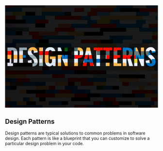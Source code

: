 <p align="center">
  <img alt="Design Patterns" src="https://raw.githubusercontent.com/SMhdHsn/SMhdHsn/master/Assets/Images/DesignPatterns.jpeg">
</p>

## Design Patterns
Design patterns are typical solutions to common problems in software design. Each pattern is like a blueprint that you can customize to solve a particular design problem in your code.
